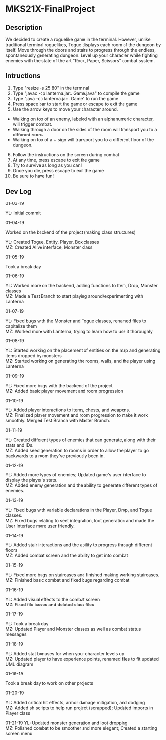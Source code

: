 # MKS21X-FinalProject

## Description

We decided to create a roguelike game in the terminal. However, unlike traditional terminal roguelikes, Togue displays each room of the dungeon by itself. Move through the doors and stairs to progress through the endless, spontaneously generating dungeon. Level up your character while fighting enemies with the state of the art "Rock, Paper, Scissors" combat system.

## Intructions

1. Type "resize -s 25 80" in the terminal
2. Type "javac -cp lanterna.jar:. Game.java" to compile the game
3. Type "java -cp lanterna.jar:. Game" to run the game
4. Press space bar to start the game or escape to exit the game
5. Use the arrow keys to move your character around.
- Walking on top of an enemy, labeled with an alphanumeric character, will trigger combat.
- Walking through a door on the sides of the room will transport you to a different room.
- Walking on top of a + sign will transport you to a different floor of the dungeon.
6. Follow the instructions on the screen during combat
7. At any time, press escape to exit the game
8. Try to survive as long as you can!
9. Once you die, press escape to exit the game
10. Be sure to have fun!

## Dev Log

01-03-19

YL: Initial commit

01-04-19

Worked on the backend of the project (making class structures)

YL: Created Togue, Entity, Player, Box classes<br>
MZ: Created Alive interface, Monster class

01-05-19

Took a break day

01-06-19

YL: Worked more on the backend, adding functions to Item, Drop, Monster classes<br>
MZ: Made a Test Branch to start playing around/experimenting with Lanterna

01-07-19

YL: Fixed bugs with the Monster and Togue classes, renamed files to capitalize them<br>
MZ: Worked more with Lanterna, trying to learn how to use it thoroughly

01-08-19

YL: Started working on the placement of entities on the map and generating items dropped by monsters<br>
MZ: Started working on generating the rooms, walls, and the player using Lanterna

01-09-19

YL: Fixed more bugs with the backend of the project<br>
MZ: Added basic player movement and room progression

01-10-19

YL: Added player interactions to items, chests, and weapons.<br>
MZ: Finalized player movement and room progression to make it work smoothly. Merged Test Branch with Master Branch.

01-11-19

YL: Created different types of enemies that can generate, along with their stats and IDs.<br>
MZ: Added seed generation to rooms in order to allow the player to go backwards to a room they've previously been in.

01-12-19

YL: Added more types of enemies; Updated game's user interface to display the player's stats.<br>
MZ: Added enemy generation and the ability to generate different types of enemies.

01-13-19

YL: Fixed bugs with variable declarations in the Player, Drop, and Togue classes.<br>
MZ: Fixed bugs relating to seet integration, loot generation and made the User Interface more user friendly.

01-14-19

YL: Added stair interactions and the ability to progress through different floors<br>
MZ: Added combat screen and the ability to get into combat

01-15-19

YL: Fixed more bugs on staircases and finished making working staircases.<br>
MZ: Finished basic combat and fixed bugs regarding combat

01-16-19

YL: Added visual effects to the combat screen<br>
MZ: Fixed file issues and deleted class files

01-17-19

YL: Took a break day<br>
MZ: Updated Player and Monster classes as well as combat status messages

01-18-19

YL: Added stat bonuses for when your character levels up<br>
MZ: Updated player to have experience points, renamed files to fit updated UML diagram

01-19-19

Took a break day to work on other projects

01-20-19

YL: Added critical hit effects, armor damage mitigation, and dodging<br>
MZ: Added sh scripts to help run project (scrapped); Updated imports in Player class

01-21-19
YL: Updated monster generation and loot dropping<br>
MZ: Polished combat to be smoother and more elegant; Created a starting screen menu
